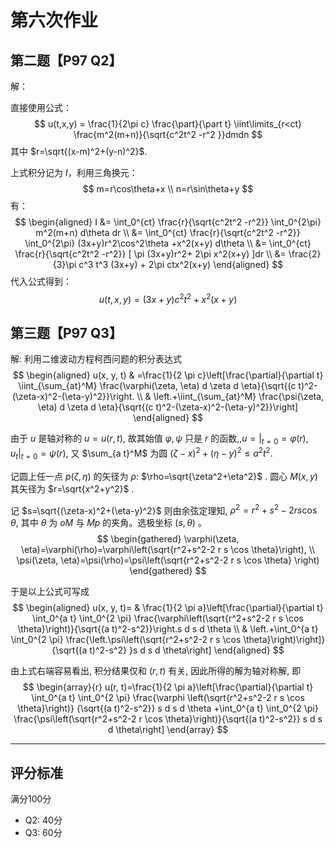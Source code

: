 # 第六次作业

 ## 第二题【P97 Q2】

解：

直接使用公式：
$$
u(t,x,y) = \frac{1}{2\pi c} \frac{\part}{\part t} \iint\limits_{r<ct} \frac{m^2(m+n)}{\sqrt{c^2t^2 -r^2 }}dmdn 
$$
其中 $r=\sqrt{(x-m)^2+(y-n)^2}$.

上式积分记为 $I$，利用三角换元：
$$
m=r\cos\theta+x \\
n=r\sin\theta+y
$$
有：
$$
\begin{aligned}
I &= \int_0^{ct} \frac{r}{\sqrt{c^2t^2 -r^2}} \int_0^{2\pi} m^2(m+n) d\theta dr \\
  &= \int_0^{ct} \frac{r}{\sqrt{c^2t^2 -r^2}} \int_0^{2\pi} (3x+y)r^2\cos^2\theta +x^2(x+y) d\theta \\ 
  &= \int_0^{ct} \frac{r}{\sqrt{c^2t^2 -r^2}} [ \pi (3x+y)r^2+ 2\pi x^2(x+y) ]dr \\
  &= \frac{2}{3}\pi c^3 t^3 (3x+y) + 2\pi ctx^2(x+y)
\end{aligned}
$$
代入公式得到：
$$
u(t,x,y) = (3x+y) c^2 t^2 + x^2(x+y)
$$


## 第三题【P97 Q3】

解: 利用二维波动方程柯西问题的积分表达式
$$
\begin{aligned}
u(x, y, t) & =\frac{1}{2 \pi c}\left[\frac{\partial}{\partial t} \iint_{\sum_{at}^M} \frac{\varphi(\zeta, \eta) d \zeta d \eta}{\sqrt{(c t)^2-(\zeta-x)^2-(\eta-y)^2}}\right. \\
& \left.+\iint_{\sum_{at}^M} \frac{\psi(\zeta, \eta) d \zeta d \eta}{\sqrt{(c t)^2-(\zeta-x)^2-(\eta-y)^2}}\right]
\end{aligned}
$$

由于 $u$ 是轴对称的 $u=u(r, t)$, 故其始值 $\varphi, \psi$ 只是 $r$ 的函数,,$u=\left.\right|_{t=0}=\varphi(r)$, $\left.u_t\right|_{t=0}=\psi(r)$, 又 $\sum_{a t}^M$ 为圆 $(\zeta-x)^2+(\eta-y)^2 \leq a^2 t^2$. 

记圆上任一点 $p(\zeta, \eta)$ 的矢径为 $\rho:$ $\rho=\sqrt{\zeta^2+\eta^2}$ . 圆心 $M(x, y)$ 其矢径为 $r=\sqrt{x^2+y^2}$ .

记 $s=\sqrt{(\zeta-x)^2+(\eta-y)^2}$ 则由余弦定理知, $\rho^2=r^2+s^2-2 r s \cos \theta$, 其中 $\theta$ 为 $o M$ 与 $M p$ 的夹角。选极坐标 $(s, \theta)$ 。
$$
\begin{gathered}
\varphi(\zeta, \eta)=\varphi(\rho)=\varphi\left(\sqrt{r^2+s^2-2 r s \cos \theta}\right), \\
\psi(\zeta, \eta)=\psi(\rho)=\psi\left(\sqrt{r^2+s^2-2 r s \cos \theta} \right)
\end{gathered}
$$

于是以上公式可写成
$$
\begin{aligned}
u(x, y, t)= & \frac{1}{2 \pi a}\left[\frac{\partial}{\partial t} \int_0^{a t} \int_0^{2 \pi} \frac{\varphi\left(\sqrt{r^2+s^2-2 r s \cos \theta}\right)}{\sqrt{(a t)^2-s^2}}\right.s d s d \theta \\
& \left.+\int_0^{a t} \int_0^{2 \pi} \frac{\left.\psi\left(\sqrt{r^2+s^2-2 r s \cos \theta}\right)\right]}{\sqrt{(a t)^2-s^2} }s d s d \theta\right]
\end{aligned}
$$

由上式右端容易看出, 积分结果仅和 $(r, t)$ 有关, 因此所得的解为轴对称解, 即
$$
\begin{array}{r}
u(r, t)=\frac{1}{2 \pi a}\left[\frac{\partial}{\partial t} \int_0^{a t} \int_0^{2 \pi} \frac{\varphi \left(\sqrt{r^2+s^2-2 r s \cos \theta}\right)} {\sqrt{(a t)^2-s^2}} s d s d \theta +\int_0^{a t} \int_0^{2 \pi} \frac{\psi\left(\sqrt{r^2+s^2-2 r \cos \theta}\right)}{\sqrt{(a t)^2-s^2}} s d s d \theta\right]
\end{array}
$$



---

## 评分标准

满分100分

+ Q2: 40分
+ Q3: 60分

